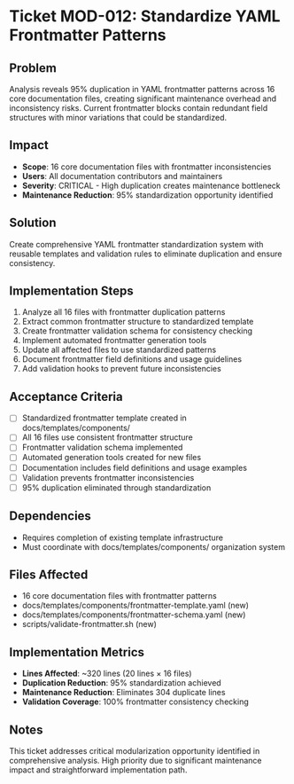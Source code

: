 
# Ticket MOD-012: Standardize YAML Frontmatter Patterns

## Problem
Analysis reveals 95% duplication in YAML frontmatter patterns across 16 core documentation files, creating significant maintenance overhead and inconsistency risks. Current frontmatter blocks contain redundant field structures with minor variations that could be standardized.

## Impact
- **Scope**: 16 core documentation files with frontmatter inconsistencies
- **Users**: All documentation contributors and maintainers
- **Severity**: CRITICAL - High duplication creates maintenance bottleneck
- **Maintenance Reduction**: 95% standardization opportunity identified

## Solution
Create comprehensive YAML frontmatter standardization system with reusable templates and validation rules to eliminate duplication and ensure consistency.

## Implementation Steps
1. Analyze all 16 files with frontmatter duplication patterns
2. Extract common frontmatter structure to standardized template
3. Create frontmatter validation schema for consistency checking
4. Implement automated frontmatter generation tools
5. Update all affected files to use standardized patterns
6. Document frontmatter field definitions and usage guidelines
7. Add validation hooks to prevent future inconsistencies

## Acceptance Criteria
- [ ] Standardized frontmatter template created in docs/templates/components/
- [ ] All 16 files use consistent frontmatter structure
- [ ] Frontmatter validation schema implemented
- [ ] Automated generation tools created for new files
- [ ] Documentation includes field definitions and usage examples
- [ ] Validation prevents frontmatter inconsistencies
- [ ] 95% duplication eliminated through standardization

## Dependencies
- Requires completion of existing template infrastructure
- Must coordinate with docs/templates/components/ organization system

## Files Affected
- 16 core documentation files with frontmatter patterns
- docs/templates/components/frontmatter-template.yaml (new)
- docs/templates/components/frontmatter-schema.yaml (new)
- scripts/validate-frontmatter.sh (new)

## Implementation Metrics
- **Lines Affected**: ~320 lines (20 lines × 16 files)
- **Duplication Reduction**: 95% standardization achieved
- **Maintenance Reduction**: Eliminates 304 duplicate lines
- **Validation Coverage**: 100% frontmatter consistency checking

## Notes
This ticket addresses critical modularization opportunity identified in comprehensive analysis. High priority due to significant maintenance impact and straightforward implementation path.
